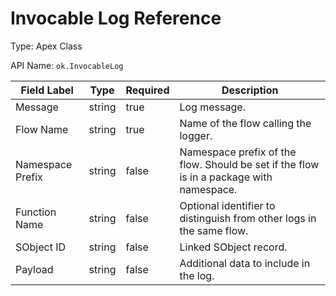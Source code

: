 # Invocable Log Reference

Type: Apex Class

API Name: `ok.InvocableLog`

| Field Label      | Type   | Required | Description                                                                             |
| ---------------- | ------ | -------- | --------------------------------------------------------------------------------------- |
| Message          | string | true     | Log message.                                                                            |
| Flow Name        | string | true     | Name of the flow calling the logger.                                                    |
| Namespace Prefix | string | false    | Namespace prefix of the flow. Should be set if the flow is in a package with namespace. |
| Function Name    | string | false    | Optional identifier to distinguish from other logs in the same flow.                    |
| SObject ID       | string | false    | Linked SObject record.                                                                  |
| Payload          | string | false    | Additional data to include in the log.                                                  |
